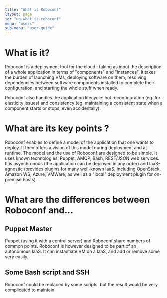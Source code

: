 ```yaml
---
title: "What is Roboconf"
layout: page
id: "ug-what-is-roboconf"
menu: "users"
sub-menu: "user-guide"
---
```


# What is it?
Roboconf is a deployment tool for the cloud : taking as input the description of a whole application
in terms of "components" and "instances", it takes the burden of launching VMs, deploying software on them,
resolving dependencies between software components installed to complete their configuration, and starting the whole stuff
when ready.

Roboconf also handles the application lifecycle: hot reconfiguration (eg. for elasticity issues) and consistency (eg. maintaining a consistent state when a component starts or stops, even accidentally).


# What are its key points ?
Roboconf enables to define a model of the application that one wants to deploy.
It then offers a vision of this model during deployment and at runtime.
The model and the use of Roboconf are designed to be simple.
It uses known technologies: Puppet, AMQP, Bash, REST/JSON web services.
It is asynchronous (the application can be deployed in any order) and IaaS-agnostic (provides plugins for
many well-known IaaS, including OpenStack, Amazon WS, Azure, VMWare, as well as a "local" deployment plugin for
on-premise hosts).

# What are the differences between Roboconf and...

## Puppet Master
Puppet (using it with a central server) and Roboconf share numbers of common points.
Roboconf is however designed to be part of an autonomous IaaS. It can instantiate VM on a IaaS, and add or remove
some very easily.

## Some Bash script and SSH
Roboconf could be replaced by some scripts, but the result would be very complicated to maintain.
